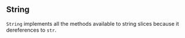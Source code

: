 <section class="slide">

# String

</section>

<section>

`String` implements all the methods available to string slices because it dereferences to `str`.


</section>